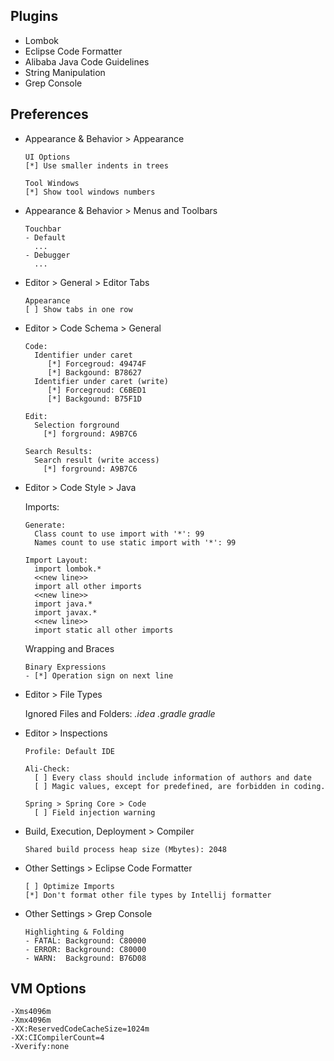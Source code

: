 ## Plugins

- Lombok
- Eclipse Code Formatter
- Alibaba Java Code Guidelines
- String Manipulation
- Grep Console

## Preferences

- Appearance & Behavior > Appearance

  ```
  UI Options
  [*] Use smaller indents in trees

  Tool Windows
  [*] Show tool windows numbers
  ```

- Appearance & Behavior > Menus and Toolbars

  ```
  Touchbar
  - Default
    ...
  - Debugger
    ...
  ```

- Editor > General > Editor Tabs

  ```
  Appearance
  [ ] Show tabs in one row
  ```

- Editor > Code Schema > General

  ```
  Code:
    Identifier under caret
       [*] Forcegroud: 49474F
       [*] Backgound: B78627
    Identifier under caret (write)
       [*] Forcegroud: C6BED1
       [*] Backgound: B75F1D

  Edit:
    Selection forground
      [*] forground: A9B7C6

  Search Results:
    Search result (write access)
      [*] forground: A9B7C6
  ```

- Editor > Code Style > Java
  
  Imports:
  ```
  Generate:
    Class count to use import with '*': 99
    Names count to use static import with '*': 99
  
  Import Layout:
    import lombok.*
    <<new line>>
    import all other imports
    <<new line>>
    import java.*
    import javax.*
    <<new line>>
    import static all other imports
  ```

  Wrapping and Braces
  ```
  Binary Expressions
  - [*] Operation sign on next line
  ```

- Editor > File Types

  Ignored Files and Folders:
  *.idea
  .gradle
  gradle*

- Editor > Inspections

  ```
  Profile: Default IDE
  
  Ali-Check:
    [ ] Every class should include information of authors and date
    [ ] Magic values, except for predefined, are forbidden in coding.
  
  Spring > Spring Core > Code
    [ ] Field injection warning
  ```

- Build, Execution, Deployment > Compiler

  ```
  Shared build process heap size (Mbytes): 2048
  ```

- Other Settings > Eclipse Code Formatter

  ```
  [ ] Optimize Imports
  [*] Don't format other file types by Intellij formatter
  ```

- Other Settings > Grep Console

  ```
  Highlighting & Folding
  - FATAL: Background: C80000
  - ERROR: Background: C80000
  - WARN:  Background: B76D08
  ```
  
## VM Options

```
-Xms4096m
-Xmx4096m
-XX:ReservedCodeCacheSize=1024m
-XX:CICompilerCount=4
-Xverify:none
```
